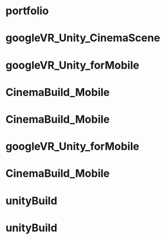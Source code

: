 # portfolio
# googleVR_Unity_CinemaScene
# googleVR_Unity_forMobile
# CinemaBuild_Mobile
# CinemaBuild_Mobile
# googleVR_Unity_forMobile
# CinemaBuild_Mobile
# unityBuild
# unityBuild

